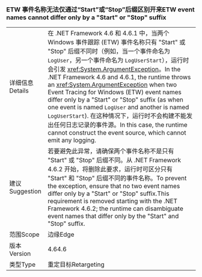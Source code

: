 ### <a name="etw-event-names-cannot-differ-only-by-a-start-or-stop-suffix"></a><span data-ttu-id="87e66-101">ETW 事件名称无法仅通过“Start”或“Stop”后缀区别开来</span><span class="sxs-lookup"><span data-stu-id="87e66-101">ETW event names cannot differ only by a "Start" or "Stop" suffix</span></span>

|   |   |
|---|---|
|<span data-ttu-id="87e66-102">详细信息</span><span class="sxs-lookup"><span data-stu-id="87e66-102">Details</span></span>|<span data-ttu-id="87e66-103">在 .NET Framework 4.6 和 4.6.1 中，当两个 Windows 事件跟踪 (ETW) 事件名称只有 &quot;Start&quot; 或 &quot;Stop&quot; 后缀不同时（例如，当一个事件命名为 <code>LogUser</code>，另一个事件命名为 <code>LogUserStart</code>），运行时会引发 <xref:System.ArgumentException>。</span><span class="sxs-lookup"><span data-stu-id="87e66-103">In the .NET Framework 4.6 and 4.6.1, the runtime throws an <xref:System.ArgumentException> when two Event Tracing for Windows (ETW) event names differ only by a &quot;Start&quot; or &quot;Stop&quot; suffix (as when one event is named <code>LogUser</code> and another is named <code>LogUserStart</code>).</span></span> <span data-ttu-id="87e66-104">在这种情况下，运行时不会构建不能发出任何日志记录的事件源。</span><span class="sxs-lookup"><span data-stu-id="87e66-104">In this case, the runtime cannot construct the event source, which cannot emit any logging.</span></span>|
|<span data-ttu-id="87e66-105">建议</span><span class="sxs-lookup"><span data-stu-id="87e66-105">Suggestion</span></span>|<span data-ttu-id="87e66-106">若要避免此异常，请确保两个事件名称不是只有 &quot;Start&quot; 或 &quot;Stop&quot; 后缀不同。从 .NET Framework 4.6.2 开始，将删除此要求，运行时可区分只有 &quot;Start&quot; 和 &quot;Stop&quot; 后缀不同的事件名称。</span><span class="sxs-lookup"><span data-stu-id="87e66-106">To prevent the exception, ensure that no two event names differ only by a &quot;Start&quot; or &quot;Stop&quot; suffix.This requirement is removed starting with the .NET Framework 4.6.2; the runtime can disambiguate event names that differ only by the &quot;Start&quot; and &quot;Stop&quot; suffix.</span></span>|
|<span data-ttu-id="87e66-107">范围</span><span class="sxs-lookup"><span data-stu-id="87e66-107">Scope</span></span>|<span data-ttu-id="87e66-108">边缘</span><span class="sxs-lookup"><span data-stu-id="87e66-108">Edge</span></span>|
|<span data-ttu-id="87e66-109">版本</span><span class="sxs-lookup"><span data-stu-id="87e66-109">Version</span></span>|<span data-ttu-id="87e66-110">4.6</span><span class="sxs-lookup"><span data-stu-id="87e66-110">4.6</span></span>|
|<span data-ttu-id="87e66-111">类型</span><span class="sxs-lookup"><span data-stu-id="87e66-111">Type</span></span>|<span data-ttu-id="87e66-112">重定目标</span><span class="sxs-lookup"><span data-stu-id="87e66-112">Retargeting</span></span>|

